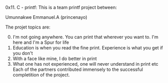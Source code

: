 0x11. C - printf: This is a team printf project between:

Umunnakwe Emmanuel.A (princenayo)


The projet topics are:

0. I'm not going anywhere. You can print that wherever you want to. I'm here and I'm a Spur for life 
1. Education is when you read the fine print. Experience is what you get if you don't
2. With a face like mine, I do better in print
3. What one has not experienced, one will never understand in print
etc
Each of the partners contributed immensely to the successful completition of the project.
